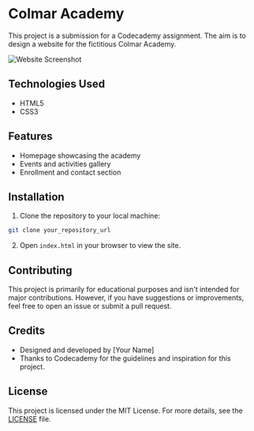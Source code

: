 # Colmar Academy

This project is a submission for a Codecademy assignment. The aim is to design a website for the fictitious Colmar Academy.

![Website Screenshot]()

## Technologies Used

- HTML5
- CSS3

## Features

- Homepage showcasing the academy
- Events and activities gallery
- Enrollment and contact section

## Installation

1. Clone the repository to your local machine:

```bash
git clone your_repository_url
```

2. Open `index.html` in your browser to view the site.

## Contributing

This project is primarily for educational purposes and isn't intended for major contributions. However, if you have suggestions or improvements, feel free to open an issue or submit a pull request.

## Credits

- Designed and developed by [Your Name]
- Thanks to Codecademy for the guidelines and inspiration for this project.

## License

This project is licensed under the MIT License. For more details, see the [LICENSE]() file.